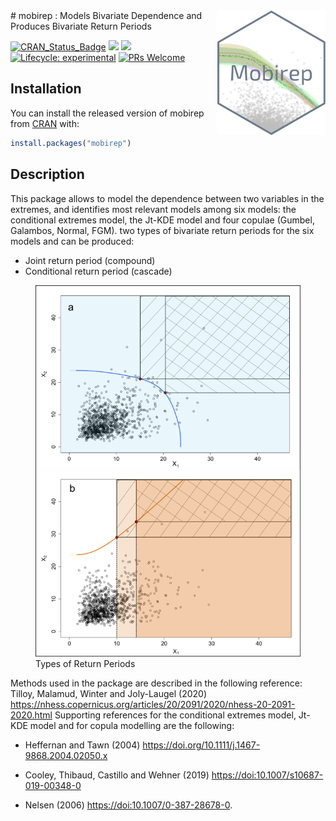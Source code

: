 
<!-- README.md is generated from README.Rmd. Please edit that file -->
<img src="MobiRep.png" align="right" height="200"/>
# mobirep : Models Bivariate Dependence and Produces Bivariate Return Periods


<!-- badges: start -->

[![CRAN\_Status\_Badge](http://www.r-pkg.org/badges/version/mobirep)](https://cran.r-project.org/package=mobirep)
![](https://cranlogs.r-pkg.org/badges/mobirep)
![](https://cranlogs.r-pkg.org/badges/grand-total/mobirep) [![Lifecycle:
experimental](https://img.shields.io/badge/lifecycle-experimental-orange.svg)](https://lifecycle.r-lib.org/articles/stages.html#experimental)
[![PRs
Welcome](https://img.shields.io/badge/PRs-welcome-brightgreen.svg?style=flat-square)](https://makeapullrequest.com/)
<!-- badges: end -->


## Installation

You can install the released version of mobirep from
[CRAN](https://CRAN.R-project.org) with:

``` r
install.packages("mobirep")
```

## Description

This package allows to model the dependence between two variables in the
extremes, and identifies most relevant models among six models: the
conditional extremes model, the Jt-KDE model and four copulae (Gumbel,
Galambos, Normal, FGM). two types of bivariate return periods for the
six models and can be produced:

-   Joint return period (compound)
-   Conditional return period (cascade)

<figure>
<img src="vignettes/bivRP.png" data-align="left" alt="Types of Return Periods" /><figcaption aria-hidden="true">Types of Return Periods</figcaption>
</figure>

Methods used in the package are described in the following reference:
Tilloy, Malamud, Winter and Joly-Laugel (2020)
<https://nhess.copernicus.org/articles/20/2091/2020/nhess-20-2091-2020.html>
Supporting references for the conditional extremes model, Jt-KDE model
and for copula modelling are the following:

-   Heffernan and Tawn (2004)
    <https://doi.org/10.1111/j.1467-9868.2004.02050.x>

-   Cooley, Thibaud, Castillo and Wehner (2019)
    <a href="https://doi:10.1007/s10687-019-00348-0" class="uri">https://doi:10.1007/s10687-019-00348-0</a>

-   Nelsen (2006)
    <a href="https://doi:10.1007/0-387-28678-0" class="uri">https://doi:10.1007/0-387-28678-0</a>.
